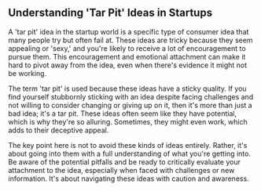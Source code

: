 ## Understanding 'Tar Pit' Ideas in Startups
A 'tar pit' idea in the startup world is a specific type of consumer idea that many people try but often fail at. These ideas are tricky because they seem appealing or 'sexy,' and you're likely to receive a lot of encouragement to pursue them. This encouragement and emotional attachment can make it hard to pivot away from the idea, even when there's evidence it might not be working.

The term 'tar pit' is used because these ideas have a sticky quality. If you find yourself stubbornly sticking with an idea despite facing challenges and not willing to consider changing or giving up on it, then it's more than just a bad idea; it's a tar pit. These ideas often seem like they have potential, which is why they're so alluring. Sometimes, they might even work, which adds to their deceptive appeal.

The key point here is not to avoid these kinds of ideas entirely. Rather, it's about going into them with a full understanding of what you're getting into. Be aware of the potential pitfalls and be ready to critically evaluate your attachment to the idea, especially when faced with challenges or new information. It's about navigating these ideas with caution and awareness.
